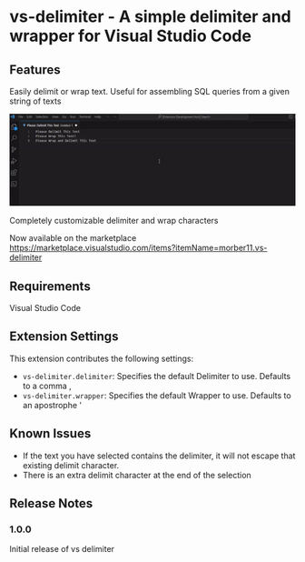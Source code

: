 # vs-delimiter - A simple delimiter and wrapper for Visual Studio Code

## Features
Easily delimit or wrap text.
Useful for assembling SQL queries from a given string of texts

![Delimit and Wrap Text Easily](media/showcase.gif)

Completely customizable delimiter and wrap characters


Now available on the marketplace 
https://marketplace.visualstudio.com/items?itemName=morber11.vs-delimiter

## Requirements

Visual Studio Code

## Extension Settings

This extension contributes the following settings:

* `vs-delimiter.delimiter`: Specifies the default Delimiter to use. Defaults to a comma ,
* `vs-delimiter.wrapper`: Specifies the default Wrapper to use. Defaults to an apostrophe '

## Known Issues

- If the text you have selected contains the delimiter, it will not escape that existing delimit character. 
- There is an extra delimit character at the end of the selection

## Release Notes
### 1.0.0

Initial release of vs delimiter
